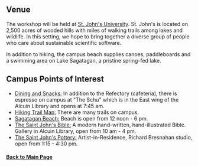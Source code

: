 ## Venue

The workshop will be held at [St. John's University](https://www.csbsju.edu/about/saint-johns-university).  St. John's is located on 2,500 acres of wooded hills with miles of walking trails among lakes and wildlife.  In this setting, we hope to bring together a diverse group of people who care about sustainable scientific software.

In addition to hiking, the campus beach supplies canoes, paddleboards and a swimming area on Lake Sagatagan, a pristine spring-fed lake.

## Campus Points of Interest
- [Dining and Snacks:](https://www.csbsju.edu/sju-dining-service) In addition to the Refectory (cafeteria), there is espresso on campus at "The Schu" which is in the East wing of the Alcuin Library and opens at 7:45 am.
- [Hiking Trail Map:](http://www.csbsju.edu/documents/outdooru/land_steward/maps/abbeyarbtrailmap.pdf) There are many trails on campus.
- [Sagatagan Beach:](https://gojohnnies.com/sports/2009/5/19/GENERAL_0519092424.aspx) Beach is open from 12 noon - 6 pm.
- [The Saint John's Bible:](http://www.saintjohnsbible.org) A modern hand-written, hand-illustrated Bible.  Gallery in Alcuin Library, open from 10 am - 4 pm.
- [The Saint John's Pottery:](https://www.csbsju.edu/saint-johns-pottery) Artist-in-Residence, Richard Bresnahan studio, open from 1:15 - 4:30 pm.
#### [Back to Main Page](index.md)
